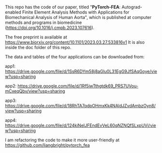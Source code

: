 This repo has the code of our paper, titled "**PyTorch-FEA**: Autograd-enabled Finite Element Analysis Methods
with Applications for Biomechanical Analysis of Human Aorta", which is published at computer methods and programs in biomedicine (https://doi.org/10.1016/j.cmpb.2023.107616).

The free preprint is available at https://www.biorxiv.org/content/10.1101/2023.03.27.533816v1
It is also inside the doc folder of this repo.

The data and tables of the four applications can be downloaded from:

app1: https://drive.google.com/file/d/1SsR6DYm58j8aGlu0L31EgG9JfSAqGoye/view?usp=sharing

app2: https://drive.google.com/file/d/1Rf5iwTthgtdk69_PRS7UVou-mCxeqQbv/view?usp=sharing

app3: https://drive.google.com/file/d/18RhTA7qdpOHmxKk4NAldJZvdAmbzOyn8/view?usp=sharing

app4: https://drive.google.com/file/d/124kiNeIJFEndEvVeL60qNZNQfSLxpUVj/view?usp=sharing

I am refactoring the code to make it more user-friendly at https://github.com/liangbright/pytorch_fea

